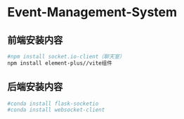 # Event-Management-System

## 前端安装内容

```bash
#npm install socket.io-client（聊天室）
npm install element-plus//vite组件
```

## 后端安装内容

```bash
#conda install flask-socketio
#conda install websocket-client 
```